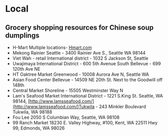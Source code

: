 # Local
## Grocery shopping resources for Chinese soup dumplings
- H-Mart Multiple locations- [Hmart.com](http://Hmart.com)
- Mekong Rainier Seattle - 3400 Rainier Ave S., Seattle WA 98144
- Viet Wah - retail International district - 1032 S Jackson St, Seattle
- Uwajimaya International District - 600 5th Avenue South Bellevue - 699 120th Ave NE
- HT Oaktree Market Greenwood - 10008 Aurora Ave N, Seattle WA
- Asian Food Center Bellevue - 14509 NE 20th St. Next to the Goodwill off 148th
- Central Market Shoreline - 15505 Westminster Way N
- Lam's Seafood Market International District - 1221 S.King St. Seattle, WA 98144, [http://www.lamsseafood.com/](http://www.lamsseafood.com/)Tukwila - 243 Minkler Boulevard Tukwila, WA 98188
- Fou Lee 2050 S Columbian Way, Seattle, WA 98108
- 99 Ranch Market 18230 E. Valley Highway, #100, Kent, WA 22511 Hwy 99, Edmonds, WA 98026